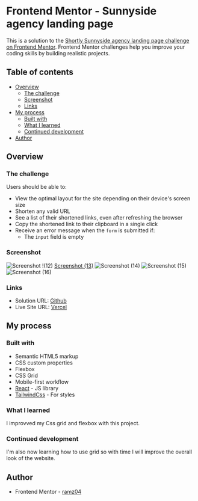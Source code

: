 # Frontend Mentor - Sunnyside agency landing page

This is a solution to the [Shortly Sunnyside agency landing page challenge on Frontend Mentor](https://www.frontendmentor.io/challenges/sunnyside-agency-landing-page-7yVs3B6ef/hub). Frontend Mentor challenges help you improve your coding skills by building realistic projects. 

## Table of contents

- [Overview](#overview)
  - [The challenge](#the-challenge)
  - [Screenshot](#screenshot)
  - [Links](#links)
- [My process](#my-process)
  - [Built with](#built-with)
  - [What I learned](#what-i-learned)
  - [Continued development](#continued-development)
- [Author](#author)


## Overview

### The challenge

Users should be able to:

- View the optimal layout for the site depending on their device's screen size
- Shorten any valid URL
- See a list of their shortened links, even after refreshing the browser
- Copy the shortened link to their clipboard in a single click
- Receive an error message when the `form` is submitted if:
  - The `input` field is empty

### Screenshot
![Screenshot !(12)](https://user-images.githubusercontent.com/55752850/230490645-f99e7d38-7512-4485-8d17-ce1c4925b8c1.png)
[Screenshot (13)](https://user-images.githubusercontent.com/55752850/230490660-38cb9d1f-efc0-44fb-833b-93ad671df2d4.png)
![Screenshot (14)](https://user-images.githubusercontent.com/55752850/230490682-d777e37d-f68b-4ca0-859d-90bfdde24bbe.png)
![Screenshot (15)](https://user-images.githubusercontent.com/55752850/230490874-78144153-3abe-4a2c-8809-75394a59a672.png)
![Screenshot (16)](https://user-images.githubusercontent.com/55752850/230490899-0e7eebb7-badf-4a3e-8fad-ab4f1a50b678.png)




### Links

- Solution URL: [Github](https://github.com/ramz04/Sunnyside-Landing-Page)
- Live Site URL: [Vercel](https://sunnyside-landing-page-psi.vercel.app/)

## My process

### Built with

- Semantic HTML5 markup
- CSS custom properties
- Flexbox
- CSS Grid
- Mobile-first workflow
- [React](https://reactjs.org/) - JS library
- [TailwindCss](https://tailwindcss.com/) - For styles


### What I learned

I improvved my Css grid and flexbox with this project.


### Continued development

I'm also now learning how to use grid so with time I will improve the overall look of the website.


## Author

- Frontend Mentor - [ramz04](https://www.frontendmentor.io/profile/ramz04)


